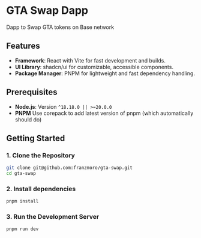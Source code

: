 # GTA Swap Dapp

Dapp to Swap GTA tokens on Base network

## Features

- **Framework**: React with Vite for fast development and builds.
- **UI Library**: shadcn/ui for customizable, accessible components.
- **Package Manager**: PNPM for lightweight and fast dependency handling.

## Prerequisites

- **Node.js**: Version `^18.18.0 || >=20.0.0`
- **PNPM** Use corepack to add latest version of pnpm (which automatically should do)

## Getting Started

### 1. Clone the Repository

```bash
git clone git@github.com:franzmoro/gta-swap.git
cd gta-swap
```

### 2. Install dependencies

```bash
pnpm install
```

### 3. Run the Development Server

```bash
pnpm run dev
```
